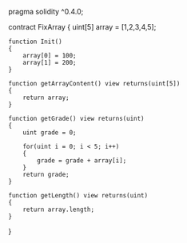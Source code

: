 pragma solidity ^0.4.0;

contract FixArray
{
    uint[5] array = [1,2,3,4,5];
    
    function Init()
    {
        array[0] = 100;
        array[1] = 200;
    }
    
    function getArrayContent() view returns(uint[5])
    {
        return array;
    }
    
    function getGrade() view returns(uint)
    {
        uint grade = 0;
        
        for(uint i = 0; i < 5; i++)
        {
            grade = grade + array[i];
        }
        return grade;
    }
    
    function getLength() view returns(uint)
    {
        return array.length;
    }
    
    
}
